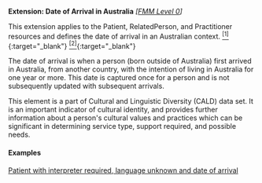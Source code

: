 **Extension: Date of Arrival in Australia**  *[[FMM Level 0](guidance.html)]*

This extension applies to the Patient, RelatedPerson, and Practitioner resources and defines the date of arrival in an Australian context.  [<sup>[1]</sup>](https://www.abs.gov.au/AUSSTATS/abs@.nsf/Lookup/1200.0.55.007Main+Features12014,%20Version%201.5?OpenDocument){:target="_blank"} [<sup>[2]</sup>](https://meteor.aihw.gov.au/content/index.phtml/itemId/269447){:target="_blank"}

The date of arrival is when a person (born outside of Australia) first arrived in Australia, from another country, with the intention of living in Australia for one year or more. This date is captured once for a person and is not subsequently updated with subsequent arrivals.

This element is a part of Cultural and Linguistic Diversity (CALD) data set. It is an important indicator of cultural identity, and provides further information about a person's cultural values and practices which can be significant in determining service type, support required, and possible needs.

#### Examples

[Patient with interpreter required, language unknown and date of arrival](Patient-example7.html)
